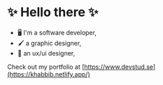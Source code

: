 # ✨ Hello there ✨

- 🖥️ I'm a software developer,
- 🖌️ a graphic designer,
- 📏 an ux/ui designer,

Check out my portfolio at [https://www.devstud.se](https://khabbib.netlify.app/)

<!---
itssharlee/itssharlee is a ✨ special ✨ repository because its `README.md` (this file) appears on your GitHub profile.
You can click the Preview link to take a look at your changes.
--->
